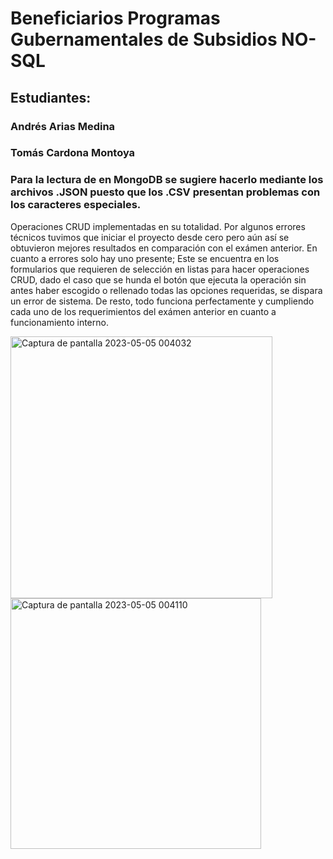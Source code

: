# Beneficiarios Programas Gubernamentales de Subsidios NO-SQL
## Estudiantes:
### Andrés Arias Medina
### Tomás Cardona Montoya

### Para la lectura de en MongoDB se sugiere hacerlo mediante los archivos .JSON puesto que los .CSV presentan problemas con los caracteres especiales.

Operaciones CRUD implementadas en su totalidad. Por algunos errores técnicos tuvimos que iniciar el proyecto desde cero pero aún así se obtuvieron mejores resultados en comparación con el exámen anterior. En cuanto a errores solo hay uno presente; Este se encuentra en los formularios que requieren de selección en listas para hacer operaciones CRUD, dado el caso que se hunda el botón que ejecuta la operación sin antes haber escogido o rellenado todas las opciones requeridas, se dispara un error de sistema. De resto, todo funciona perfectamente y cumpliendo cada uno de los requerimientos del exámen anterior en cuanto a funcionamiento interno.

<img width="419" alt="Captura de pantalla 2023-05-05 004032" src="https://user-images.githubusercontent.com/77759820/236392596-3f202854-e26b-4d77-93f5-239b1a80ec17.png">

<img width="401" alt="Captura de pantalla 2023-05-05 004110" src="https://user-images.githubusercontent.com/77759820/236392636-f889b31b-b83f-4afc-89e3-ff431a3311a4.png">
